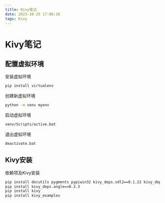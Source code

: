 ```yaml
---
title: Kivy笔记
date: 2023-10-25 17:06:16
tags: Kivy
---
```


# Kivy笔记

## 配置虚拟环境

安装虚拟环境

```bash
pip install virtualenv
```

创建新虚拟环境

```bash
python -m venv myenv
```

启动虚拟环境

```bash
venv/Scripts/active.bat
```

退出虚拟环境

```bash
deactivate.bat
```

## Kivy安装

依赖项及Kivy安装

```bash
pip install docutils pygments pypiwin32 kivy_deps.sdl2==0.1.22 kivy_deps.glew==0.1.12
pip install kivy_deps.angle==0.3.3
pip install kivy
pip install kivy_examples
```
